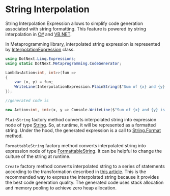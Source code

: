 String Interpolation
====
String Interpolation Expression allows to simplify code generation associated with string formatting. This feature is powered by string interpolation in [C#](https://docs.microsoft.com/en-us/dotnet/csharp/language-reference/tokens/interpolated) and [VB.NET](https://docs.microsoft.com/en-us/dotnet/visual-basic/programming-guide/language-features/strings/interpolated-strings).

In Metaprogramming library, interpolated string expression is represented by [InterpolationExpression](xref:DotNext.Linq.Expressions.InterpolationExpression) class.

```csharp
using DotNext.Linq.Expressions;
using static DotNext.Metaprogramming.CodeGenerator;

Lambda<Action<int, int>>(fun =>
{
	var (x, y) = fun;
	WriteLine(InterpolationExpression.PlainString($"Sum of {x} and {y} is {x.Add(y)}"));
});

//generated code is

new Action<int, int>(x, y => Console.WriteLine($"Sum of {x} and {y} is {x + y}"));
```

`PlainString` factory method converts interpolated string into expression node of type [String](https://docs.microsoft.com/en-us/dotnet/api/system.string). So, at runtime, it will be represented as a formatted string. Under the hood, the generated expression is a call to [String.Format](https://docs.microsoft.com/en-us/dotnet/api/system.string.format#System_String_Format_System_IFormatProvider_System_String_System_Object___) method.

`FormattableString` factory method converts interpolated string into expression node of type [FormattableString](https://docs.microsoft.com/en-us/dotnet/api/system.formattablestring). It can be helpful to change the culture of the string at runtime.

`Create` factory method converts interpolated string to a series of statements according to the transformation described in [this article](https://devblogs.microsoft.com/dotnet/string-interpolation-in-c-10-and-net-6/). This is the recommended way to express the interpolated string because it provides the best code generation quality. The generated code uses stack allocation and memory pooling to achieve zero heap allocation.
